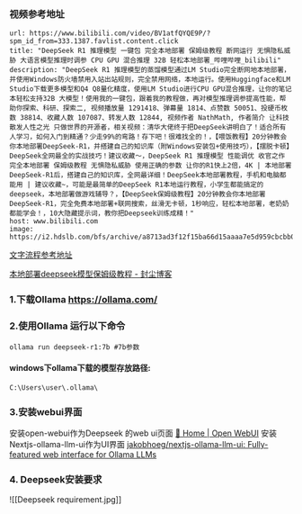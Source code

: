 ### 视频参考地址

```cardlink
url: https://www.bilibili.com/video/BV1atfQYQE9P/?spm_id_from=333.1387.favlist.content.click
title: "DeepSeek R1 推理模型 一键包 完全本地部署 保姆级教程 断网运行 无惧隐私威胁 大语言模型推理时调参 CPU GPU 混合推理 32B 轻松本地部署_哔哩哔哩_bilibili"
description: "DeepSeek R1 推理模型的蒸馏模型通过LM Studio完全断网地本地部署，并使用Windows防火墙禁用入站出站规则，完全禁用网络，本地运行。使用Huggingface和LM Studio下载更多模型和Q4 Q8量化精度，使用LM Studio进行CPU GPU混合推理，让你的笔记本轻松支持32B 大模型！使用我的一键包，跟着我的教程做，再对模型推理调参提高性能，帮助你探索、科研、探索二, 视频播放量 1291418、弹幕量 1814、点赞数 50051、投硬币枚数 38814、收藏人数 107087、转发人数 12844, 视频作者 NathMath, 作者简介 让科技散发人性之光 只做世界的开源者，相关视频：清华大佬终于把DeepSeek讲明白了！适合所有人学习，如何入门到精通？少走99%的弯路！存下吧！很难找全的！，【喂饭教程】20分钟教会你本地部署DeepSeek-R1，并搭建自己的知识库（附Windows安装包+使用技巧），【摆脱卡顿】DeepSeek全网最全的实战技巧！建议收藏～，DeepSeek R1 推理模型 性能调优 收官之作 完全本地部署 保姆级教程 无惧隐私威胁 使用正确的参数 让你的R1快上2倍，4K | 本地部署DeepSeek-R1后，搭建自己的知识库，全网最详细！DeepSeek本地部署教程，手机和电脑都能用 | 建议收藏~，可能是最简单的DeepSeek R1本地运行教程，小学生都能搞定的deepseek，本地部署做游戏辅导？，【DeepSeek保姆级教程】20分钟教会你本地部署DeepSeek-R1，完全免费本地部署+联网搜索，丝滑无卡顿，1秒响应，轻松本地部署，老奶奶都能学会！，10大隐藏提示词，教你把Deepseek训练成精！"
host: www.bilibili.com
image: https://i2.hdslb.com/bfs/archive/a8713ad3f12f15ba66d15aaaa7e5d959cbcbb032.jpg@100w_100h_1c.png
```

[文字流程参考地址](https://zhuanlan.zhihu.com/p/22270028614)

[本地部署deepseek模型保姆级教程 - 封尘博客](https://blog.lovefc.cn/archives/start.html)

### 1.下载Ollama https://ollama.com/
### 2.使用Ollama 运行以下命令
```
ollama run deepseek-r1:7b #7b参数
```
#### windows下ollama下载的模型存放路径: 
``C:\Users\user\.ollama\``
### 3.安装webui界面
安装open-webui作为Deepseek 的web ui页面
[🏡 Home | Open WebUI](https://docs.openwebui.com/)
安装Nextjs-ollama-llm-ui作为UI界面
[jakobhoeg/nextjs-ollama-llm-ui: Fully-featured web interface for Ollama LLMs](https://github.com/jakobhoeg/nextjs-ollama-llm-ui)
### 4. Deepseek安装要求

![[Deepseek requirement.jpg]]